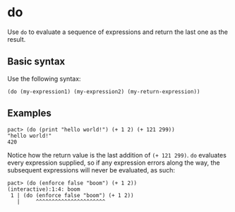 # do

Use `do` to evaluate a sequence of expressions and return the last one as the result.

## Basic syntax

Use the following syntax:

```pact
(do (my-expression1) (my-expression2) (my-return-expression))
```

## Examples

```pact
pact> (do (print "hello world!") (+ 1 2) (+ 121 299))
"hello world!"
420
```

Notice how the return value is the last addition of `(+ 121 299)`. `do` evaluates every expression supplied, so if any expression errors along the way, the subsequent expressions will never be evaluated, as such:

```pact
pact> (do (enforce false "boom") (+ 1 2))
(interactive):1:4: boom
 1 | (do (enforce false "boom") (+ 1 2))
   |     ^^^^^^^^^^^^^^^^^^^^^^

```

